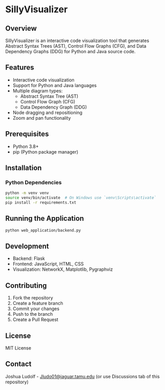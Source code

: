 # SillyVisualizer

## Overview
SillyVisualizer is an interactive code visualization tool that generates Abstract Syntax Trees (AST), Control Flow Graphs (CFG), and Data Dependency Graphs (DDG) for Python and Java source code.

## Features
- Interactive code visualization
- Support for Python and Java languages
- Multiple diagram types:
  * Abstract Syntax Tree (AST)
  * Control Flow Graph (CFG)
  * Data Dependency Graph (DDG)
- Node dragging and repositioning
- Zoom and pan functionality

## Prerequisites
- Python 3.8+
- pip (Python package manager)

## Installation

### Python Dependencies
```bash
python -m venv venv
source venv/bin/activate  # On Windows use `venv\Scripts\activate`
pip install -r requirements.txt
```

## Running the Application
```bash
python web_application/backend.py
```

## Development
- Backend: Flask
- Frontend: JavaScript, HTML, CSS
- Visualization: NetworkX, Matplotlib, Pygraphviz

## Contributing
1. Fork the repository
2. Create a feature branch
3. Commit your changes
4. Push to the branch
5. Create a Pull Request

## License
MIT License

## Contact
Joshua Ludolf - Jludo01@jaguar.tamu.edu (or use Discussions tab of this repository)
